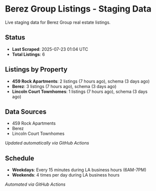 # Berez Group Listings - Staging Data

Live staging data for Berez Group real estate listings.

## Status

- **Last Scraped**: 2025-07-23 01:04 UTC
- **Total Listings**: 6

## Listings by Property

- **459 Rock Apartments**: 2 listings (7 hours ago), schema (3 days ago)
- **Berez**: 3 listings (7 hours ago), schema (3 days ago)
- **Lincoln Court Townhomes**: 1 listings (7 hours ago), schema (3 days ago)

## Data Sources

- 459 Rock Apartments
- Berez
- Lincoln Court Townhomes

*Updated automatically via GitHub Actions*

## Schedule

- **Weekdays**: Every 15 minutes during LA business hours (6AM-7PM)
- **Weekends**: 4 times per day during LA business hours

*Automated via GitHub Actions*
